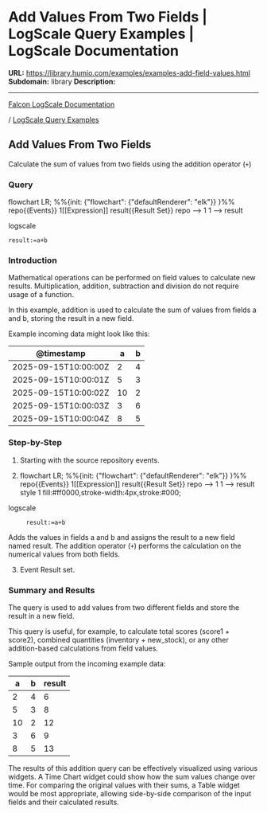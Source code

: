 # Add Values From Two Fields | LogScale Query Examples | LogScale Documentation

**URL:** https://library.humio.com/examples/examples-add-field-values.html
**Subdomain:** library
**Description:** 

---

[Falcon LogScale Documentation](https://library.humio.com)

/ [LogScale Query Examples](examples.html)

## Add Values From Two Fields

Calculate the sum of values from two fields using the addition operator (`+`) 

### Query

flowchart LR; %%{init: {"flowchart": {"defaultRenderer": "elk"}} }%% repo{{Events}} 1[[Expression]] result{{Result Set}} repo --> 1 1 --> result

logscale
    
    
    result:=a+b

### Introduction

Mathematical operations can be performed on field values to calculate new results. Multiplication, addition, subtraction and division do not require usage of a function. 

In this example, addition is used to calculate the sum of values from fields a and b, storing the result in a new field. 

Example incoming data might look like this: 

@timestamp| a| b  
---|---|---  
2025-09-15T10:00:00Z| 2| 4  
2025-09-15T10:00:01Z| 5| 3  
2025-09-15T10:00:02Z| 10| 2  
2025-09-15T10:00:03Z| 3| 6  
2025-09-15T10:00:04Z| 8| 5  
  
### Step-by-Step

  1. Starting with the source repository events.

  2. flowchart LR; %%{init: {"flowchart": {"defaultRenderer": "elk"}} }%% repo{{Events}} 1[[Expression]] result{{Result Set}} repo --> 1 1 --> result style 1 fill:#ff0000,stroke-width:4px,stroke:#000;

logscale
         
         result:=a+b

Adds the values in fields a and b and assigns the result to a new field named result. The addition operator (`+`) performs the calculation on the numerical values from both fields. 

  3. Event Result set.




### Summary and Results

The query is used to add values from two different fields and store the result in a new field. 

This query is useful, for example, to calculate total scores (score1 + score2), combined quantities (inventory + new_stock), or any other addition-based calculations from field values. 

Sample output from the incoming example data: 

a| b| result  
---|---|---  
2| 4| 6  
5| 3| 8  
10| 2| 12  
3| 6| 9  
8| 5| 13  
  
The results of this addition query can be effectively visualized using various widgets. A Time Chart widget could show how the sum values change over time. For comparing the original values with their sums, a Table widget would be most appropriate, allowing side-by-side comparison of the input fields and their calculated results.
